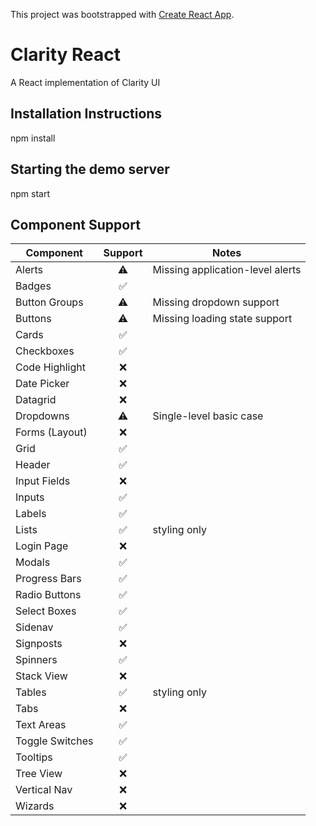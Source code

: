 This project was bootstrapped with [Create React App](https://github.com/facebookincubator/create-react-app).

# Clarity React
A React implementation of Clarity UI

## Installation Instructions

npm install

## Starting the demo server
npm start

## Component Support

Component | Support | Notes
------------ | :-------------: | ---------
Alerts | :warning: | Missing application-level alerts
Badges | :white_check_mark: |
Button Groups | :warning: | Missing dropdown support
Buttons | :warning: | Missing loading state support
Cards | :white_check_mark: |
Checkboxes | :white_check_mark: |
Code Highlight | :x: |
Date Picker | :x: | 
Datagrid | :x: |
Dropdowns | :warning: | Single-level basic case
Forms (Layout) | :x: |
Grid | :white_check_mark: |
Header | :white_check_mark: | 
Input Fields | :x: |
Inputs | :white_check_mark: |
Labels | :white_check_mark: | 
Lists | :white_check_mark: | styling only
Login Page | :x: |
Modals | :white_check_mark: |
Progress Bars | :white_check_mark: |
Radio Buttons | :white_check_mark: |
Select Boxes | :white_check_mark: | 
Sidenav | :white_check_mark: |
Signposts | :x: | 
Spinners | :white_check_mark: |
Stack View | :x: | 
Tables | :white_check_mark: | styling only
Tabs | :x: |  
Text Areas | :white_check_mark: |
Toggle Switches | :white_check_mark: |
Tooltips | :white_check_mark: |
Tree View | :x: |
Vertical Nav | :x: |
Wizards | :x: |